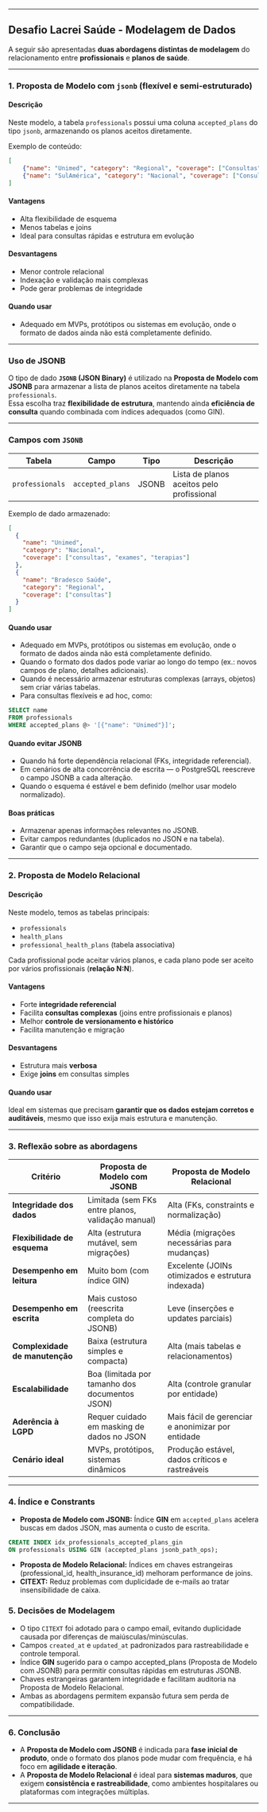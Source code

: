 
---

## Desafio Lacrei Saúde - Modelagem de Dados

A seguir são apresentadas **duas abordagens distintas de modelagem** do relacionamento entre **profissionais** e **planos de saúde**.

---

### 1. Proposta de Modelo com `jsonb` (flexível e semi-estruturado)

#### Descrição

Neste modelo, a tabela `professionals` possui uma coluna `accepted_plans` do tipo `jsonb`, armazenando os planos aceitos diretamente.

Exemplo de conteúdo:

```json
[
    {"name": "Unimed", "category": "Regional", "coverage": ["Consultas", "Exames"], "active": true},
    {"name": "SulAmérica", "category": "Nacional", "coverage": ["Consultas", "Exames", "Odontologia"], "active": true}
]
```

#### Vantagens
- Alta flexibilidade de esquema
- Menos tabelas e joins
- Ideal para consultas rápidas e estrutura em evolução

#### Desvantagens
- Menor controle relacional
- Indexação e validação mais complexas
- Pode gerar problemas de integridade

#### Quando usar
- Adequado em MVPs, protótipos ou sistemas em evolução, onde o formato de dados ainda não está completamente definido.

---

### Uso de JSONB

O tipo de dado **`JSONB` (JSON Binary)** é utilizado na **Proposta de Modelo com JSONB** para armazenar a lista de planos aceitos diretamente na tabela `professionals`.  
Essa escolha traz **flexibilidade de estrutura**, mantendo ainda **eficiência de consulta** quando combinada com índices adequados (como GIN).

---

### Campos com `JSONB`

| Tabela | Campo | Tipo | Descrição |
|---------|--------|------|------------|
| `professionals` | `accepted_plans` | JSONB | Lista de planos aceitos pelo profissional |

Exemplo de dado armazenado:

```json
[
  {
    "name": "Unimed",
    "category": "Nacional",
    "coverage": ["consultas", "exames", "terapias"]
  },
  {
    "name": "Bradesco Saúde",
    "category": "Regional",
    "coverage": ["consultas"]
  }
]
```

#### Quando usar
- Adequado em MVPs, protótipos ou sistemas em evolução, onde o formato de dados ainda não está completamente definido.
- Quando o formato dos dados pode variar ao longo do tempo (ex.: novos campos de plano, detalhes adicionais).
- Quando é necessário armazenar estruturas complexas (arrays, objetos) sem criar várias tabelas.
- Para consultas flexíveis e ad hoc, como:
```sql
SELECT name
FROM professionals
WHERE accepted_plans @> '[{"name": "Unimed"}]';
```

#### Quando evitar JSONB
- Quando há forte dependência relacional (FKs, integridade referencial).
- Em cenários de alta concorrência de escrita — o PostgreSQL reescreve o campo JSONB a cada alteração.
- Quando o esquema é estável e bem definido (melhor usar modelo normalizado).

#### Boas práticas
- Armazenar apenas informações relevantes no JSONB.
- Evitar campos redundantes (duplicados no JSON e na tabela).
- Garantir que o campo seja opcional e documentado.

---

### 2. Proposta de Modelo Relacional

#### Descrição

Neste modelo, temos as tabelas principais:
- `professionals`
- `health_plans`
- `professional_health_plans` (tabela associativa)

Cada profissional pode aceitar vários planos, e cada plano pode ser aceito por vários profissionais (**relação N:N**).

#### Vantagens
- Forte **integridade referencial**
- Facilita **consultas complexas** (joins entre profissionais e planos)
- Melhor **controle de versionamento e histórico**
- Facilita manutenção e migração

#### Desvantagens
- Estrutura mais **verbosa**
- Exige **joins** em consultas simples

#### Quando usar
Ideal em sistemas que precisam **garantir que os dados estejam corretos e auditáveis**, mesmo que isso exija mais estrutura e manutenção.

---

### 3. Reflexão sobre as abordagens

| Critério | **Proposta de Modelo com JSONB** | **Proposta de Modelo Relacional** |
|-----------|------------------------------------|-----------------------------------|
| **Integridade dos dados** | Limitada (sem FKs entre planos, validação manual) | Alta (FKs, constraints e normalização) |
| **Flexibilidade de esquema** | Alta (estrutura mutável, sem migrações) | Média (migrações necessárias para mudanças) |
| **Desempenho em leitura** | Muito bom (com índice GIN) | Excelente (JOINs otimizados e estrutura indexada) |
| **Desempenho em escrita** | Mais custoso (reescrita completa do JSONB) | Leve (inserções e updates parciais) |
| **Complexidade de manutenção** | Baixa (estrutura simples e compacta) | Alta (mais tabelas e relacionamentos) |
| **Escalabilidade** | Boa (limitada por tamanho dos documentos JSON) | Alta (controle granular por entidade) |
| **Aderência à LGPD** | Requer cuidado em masking de dados no JSON | Mais fácil de gerenciar e anonimizar por entidade |
| **Cenário ideal** | MVPs, protótipos, sistemas dinâmicos | Produção estável, dados críticos e rastreáveis |


---

### 4. Índice e Constrants
- **Proposta de Modelo com JSONB:** Índice **GIN** em `accepted_plans` acelera buscas em dados JSON, mas aumenta o custo de escrita.

```sql
CREATE INDEX idx_professionals_accepted_plans_gin
ON professionals USING GIN (accepted_plans jsonb_path_ops);
````
- **Proposta de Modelo Relacional:** Índices em chaves estrangeiras (professional_id, health_insurance_id) melhoram performance de joins.
- **CITEXT:** Reduz problemas com duplicidade de e-mails ao tratar insensibilidade de caixa.

### 5. Decisões de Modelagem

- O tipo `CITEXT` foi adotado para o campo email, evitando duplicidade causada por diferenças de maiúsculas/minúsculas.
- Campos `created_at` e `updated_at` padronizados para rastreabilidade e controle temporal.
- Índice **GIN** sugerido para o campo accepted_plans (Proposta de Modelo com JSONB) para permitir consultas rápidas em estruturas JSONB.
- Chaves estrangeiras garantem integridade e facilitam auditoria na Proposta de Modelo Relacional.
- Ambas as abordagens permitem expansão futura sem perda de compatibilidade.

---

### 6. Conclusão

- A **Proposta de Modelo com JSONB** é indicada para **fase inicial de produto**, onde o formato dos planos pode mudar com frequência, e há foco em **agilidade e iteração**.
- A **Proposta de Modelo Relacional** é ideal para **sistemas maduros**, que exigem **consistência e rastreabilidade**, como ambientes hospitalares ou plataformas com integrações múltiplas.

---